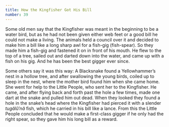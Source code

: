 ```yaml
---
title: How the Kingfisher Got His Bill
number: 39
---
```

Some old men say that the Kingfisher was meant in the beginning to be a water bird, but as he had not been given either web feet or a good bill he could not make a living. The animals held a council over it and decided to make him a bill like a long sharp awl for a fish-gig (fish-spear). So they made him a fish-gig and fastened it on in front of his mouth. He flew to the top of a tree, sailed out and darted down into the water, and came up with a fish on his gig. And he has been the best gigger ever since.

Some others say it was this way: A Blacksnake found a Yellowhammer’s nest in a hollow tree, and after swallowing the young birds, coiled up to sleep in the nest, where the mother bird found him when she came home. She went for help to the Little People, who sent her to the Kingfisher. He came, and after flying back and forth past the hole a few times, made one dart at the snake and pulled him out dead. When they looked they found a hole in the snake’s head where the Kingfisher had pierced it with a slender _tugălû′nă_ fish, which he carried in his bill like a lance. From this the Little People concluded that he would make a first-class gigger if he only had the right spear, so they gave him his long bill as a reward.
